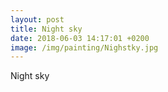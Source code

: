 ```yaml
---
layout: post
title: Night sky
date: 2018-06-03 14:17:01 +0200
image: /img/painting/Nighstky.jpg
---
```


Night sky